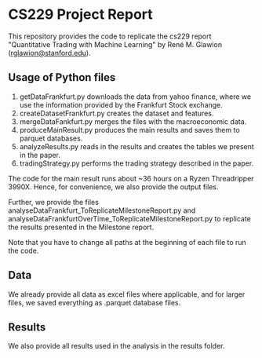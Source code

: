 # CS229 Project Report

This repository provides the code to replicate the cs229 report "Quantitative Trading with Machine Learning" by René M. Glawion (rglawion@stanford.edu).


## Usage of Python files

1. getDataFrankfurt.py downloads the data from yahoo finance, where we use the information provided by the Frankfurt Stock exchange.
2. createDatasetFrankfurt.py creates the dataset and features.
3. mergeDataFankfurt.py merges the files with the macroeconomic data.
4. produceMainResult.py produces the main results and saves them to parquet databases.
5. analyzeResults.py reads in the results and creates the tables we present in the paper.
6. tradingStrategy.py performs the trading strategy described in the paper.

The code for the main result runs about ~36 hours on a Ryzen Threadripper 3990X. Hence, for convenience, we also provide the output files.

Further, we provide the files analyseDataFrankfurt_ToReplicateMilestoneReport.py and analyseDataFrankfurtOverTime_ToReplicateMilestoneReport.py to replicate the results presented in the Milestone report.

Note that you have to change all paths at the beginning of each file to run the code.


## Data

We already provide all data as excel files where applicable, and for larger files, we saved everything as .parquet database files.

## Results

We also provide all results used in the analysis in the results folder.
